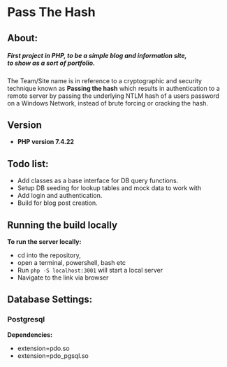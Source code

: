 # Pass The Hash

## About: 
##### First project in PHP, to be a simple blog and information site, <br /> to show as a sort of portfolio.
The Team/Site name is in reference to a cryptographic and security technique known as **Passing the hash** which results in authentication to a remote server by passing the underlying NTLM hash of a users password  on a Windows Network, instead of brute forcing or cracking the hash.  
## Version
- **PHP version 7.4.22**

## Todo list:
- Add classes as a base interface for DB query functions.
- Setup DB seeding for lookup tables and mock data to work with
- Add login and authentication.
- Build for blog post creation. 

## Running the build locally
**To run the server locally:**
- cd into the repository,
- open a terminal, powershell, bash etc
- Run ` php -S localhost:3001 ` will start a local server
- Navigate to the link via browser

## Database Settings:
### Postgresql
**Dependencies:**
- extension=pdo.so
- extension=pdo_pgsql.so



